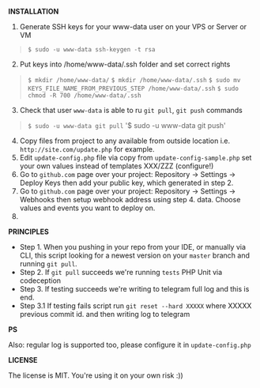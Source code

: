 __INSTALLATION__

1. Generate SSH keys for your www-data user on your VPS or Server or VM
> `$ sudo -u www-data ssh-keygen -t rsa`
2. Put keys into /home/www-data/.ssh folder and set correct rights
> `$ mkdir /home/www-data/`
> `$ mkdir /home/www-data/.ssh`
> `$ sudo mv KEYS_FILE_NAME_FROM_PREVIOUS_STEP /home/www-data/.ssh`
> `$ sudo chmod -R 700 /home/www-data/.ssh`
3. Check that user `www-data` is able to ru `git pull`, `git push` commands
> `$ sudo -u www-data git pull`
> '$ sudo -u www-data git push'
4. Copy files from project to any available from outside location i.e. 
   `http://site.com/update.php` for example.
5. Edit `update-config.php` file via copy from `update-config-sample.php`
   set your own values instead of templates XXX/ZZZ (configure!)
6. Go to `github.com` page over your project: Repository -> Settings -> Deploy Keys
   then add your public key, which generated in step 2.
7. Go to `github.com` page over your project: Repository -> Settings -> Webhooks
   then setup webhook address using step 4. data. Choose values and events you want
   to deploy on.
8. 

__PRINCIPLES__

+ Step 1. When you pushing in your repo from your IDE, or manually via CLI, this script
  looking for a newest version on your `master` branch and running `git pull`.
+ Step 2. If `git pull` succeeds we're running `tests` PHP Unit via codeception
+ Step 3. If testing succeeds we're writing to telegram full log and this is end.
+ Step 3.1 If testing fails script run `git reset --hard XXXXX` where XXXXX previous
  commit id. and then writing log to telegram

__PS__

Also: regular log is supported too, please configure it in `update-config.php`

__LICENSE__

The license is MIT. You're using it on your own risk :))